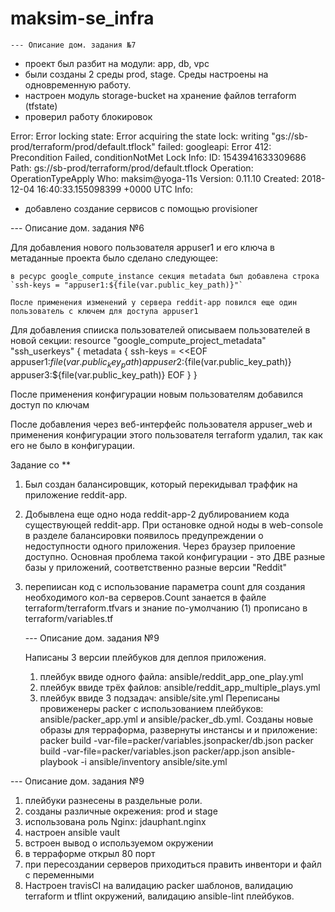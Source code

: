 # maksim-se_infra
	--- Описание дом. задания №7
   - проект был разбит на модули: app, db, vpc
   - были созданы 2 среды prod, stage. Среды настроены на одновременную работу.
   - настроен модуль storage-bucket на хранение файлов terraform (tfstate)
   - проверил работу блокировок

Error: Error locking state: Error acquiring the state lock: writing "gs://sb-prod/terraform/prod/default.tflock" failed: googleapi: Error 412: Precondition Failed, conditionNotMet
Lock Info:
  ID:        1543941633309686
  Path:      gs://sb-prod/terraform/prod/default.tflock
  Operation: OperationTypeApply
  Who:       maksim@yoga-11s
  Version:   0.11.10
  Created:   2018-12-04 16:40:33.155098399 +0000 UTC
  Info:      


  -  добавлено создание сервисов с помощью provisioner

  --- Описание дом. задания №6

Для добавления нового пользователя appuser1 и его ключа в метаданные проекта было сделано следующее:

	в ресурс google_compute_instance секция metadata был добавлена строка
	`ssh-keys = "appuser1:${file(var.public_key_path)}"`

	После применения изменений у сервера reddit-app повился еще один пользователь с ключем для доступа appuser1

Для добавления спииска пользователей описываем пользователей в новой секции:
		resource "google_compute_project_metadata" "ssh_userkeys" {
		  metadata {
			ssh-keys = <<EOF
		appuser1:${file(var.public_key_path)}
		appuser2:${file(var.public_key_path)}
		appuser3:${file(var.public_key_path)}
			EOF
		  }
		}

После применения конфигурации новым пользователям добавился доступ по ключам

После добавления через веб-интерфейс пользователя appuser_web и применения конфигурации этого пользователя terraform удалил, так как его не было в конфигурации.

Задание со **

1. Был создан балансировщик, который перекидывал траффик на приложение reddit-app.
2. Добывлена еще одно нода reddit-app-2 дублированием кода существующей reddit-app. При остановке одной ноды в web-console в разделе балансировки появилось предупреждении о недоступности одного приложения. Через браузер прилоение доступно.
	Основная проблема такой конфигурации - это ДВЕ разные базы у приложений, соответственно разные версии "Reddit"

3. перепиисан код с использование параметра count для создания необходимого кол-ва серверов.Count занается в файле  terraform/terraform.tfvars и знание по-умолчанию (1) прописано в terraform/variables.tf

	--- Описание дом. задания №9

	Написаны 3 версии плейбуков для деплоя приложения.
	1. плейбук ввиде одного файла: ansible/reddit_app_one_play.yml
	2. плейбук ввиде трёх файлов: ansible/reddit_app_multiple_plays.yml
	3. плейбук ввиде 3 подзадач: ansible/site.yml
	Переписаны провиженеры packer с использованием плейбуков: ansible/packer_app.yml и ansible/packer_db.yml. Созданы новые образы для терраформа, развернуты инстансы  и и приложение:
			packer build -var-file=packer/variables.jsonpacker/db.json
			packer build -var-file=packer/variables.json packer/app.json
			ansible-playbook -i ansible/inventory ansible/site.yml

  --- Описание дом. задания №9
  1. плейбуки разнесены в раздельные роли.
  2. созданы различные окрежения: prod и stage
  3. использована роль Nginx: jdauphant.nginx
  4. настроен ansible vault
  5. встроен вывод о используемом окружении
  5. в терраформе открыл 80 порт
  6. при пересоздании  серверов приходиться править инвентори и файл с переменными
  7. Настроен travisCI на валидацию packer шаблонов, валидацию terraform и tflint окружений, валидацию ansible-lint плейбуков.

